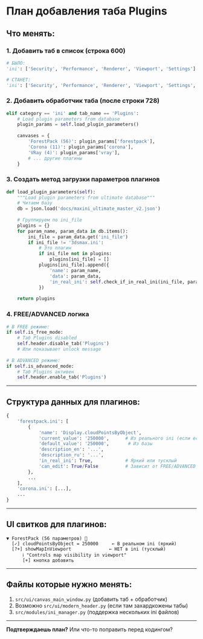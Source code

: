 # План добавления таба Plugins

## Что менять:

### 1. Добавить таб в список (строка 600)
```python
# БЫЛО:
'ini': ['Security', 'Performance', 'Renderer', 'Viewport', 'Settings']

# СТАНЕТ:
'ini': ['Security', 'Performance', 'Renderer', 'Viewport', 'Settings', 'Plugins']
```

### 2. Добавить обработчик таба (после строки 728)
```python
elif category == 'ini' and tab_name == 'Plugins':
    # Load plugin parameters from database
    plugin_params = self.load_plugin_parameters()
    
    canvases = {
        'ForestPack (56)': plugin_params['forestpack'],
        'Corona (11)': plugin_params['corona'],
        'VRay (4)': plugin_params['vray'],
        # ... другие плагины
    }
```

### 3. Создать метод загрузки параметров плагинов
```python
def load_plugin_parameters(self):
    """Load plugin parameters from ultimate database"""
    # Читаем базу
    db = json.load('docs/maxini_ultimate_master_v2.json')
    
    # Группируем по ini_file
    plugins = {}
    for param_name, param_data in db.items():
        ini_file = param_data.get('ini_file')
        if ini_file != '3dsmax.ini':
            # Это плагин
            if ini_file not in plugins:
                plugins[ini_file] = []
            plugins[ini_file].append({
                'name': param_name,
                'data': param_data,
                'in_real_ini': self.check_if_in_real_ini(ini_file, param_name)
            })
    
    return plugins
```

### 4. FREE/ADVANCED логика
```python
# В FREE режиме:
if self.is_free_mode:
    # Таб Plugins disabled
    self.header.disable_tab('Plugins')
    # Или показывает unlock message
    
# В ADVANCED режиме:
if self.is_advanced_mode:
    # Таб Plugins активен
    self.header.enable_tab('Plugins')
```

---

## Структура данных для плагинов:

```python
{
    'forestpack.ini': [
        {
            'name': 'Display.cloudPointsByObject',
            'current_value': '250000',      # Из реального ini (если есть)
            'default_value': '250000',       # Из базы
            'description_en': '...',
            'description_ru': '...',
            'in_real_ini': True,            # Яркий или тусклый
            'can_edit': True/False          # Зависит от FREE/ADVANCED
        },
        ...
    ],
    'corona.ini': [...],
    ...
}
```

---

## UI свитков для плагинов:

```
▼ ForestPack (56 параметров) 💎
  [✓] cloudPointsByObject = 250000     ← В реальном ini (яркий)
  [?+] showMapInViewport              ← НЕТ в ini (тусклый)
      ℹ️ "Controls map visibility in viewport"
      [+] кнопка добавить
```

---

## Файлы которые нужно менять:

1. `src/ui/canvas_main_window.py` (добавить таб + обработчик)
2. Возможно `src/ui/modern_header.py` (если там захардкожены табы)
3. `src/modules/ini_manager.py` (поддержка нескольких ini файлов)

---

**Подтверждаешь план?** Или что-то поправить перед кодингом?

